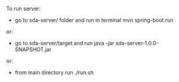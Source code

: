To run server:
* go to sda-server/ folder and run in terminal mvn spring-boot:run

or:

* go to sda-server/target and run java -jar sda-server-1.0.0-SNAPSHOT.jar

or:

* from main directory run ./run.sh

